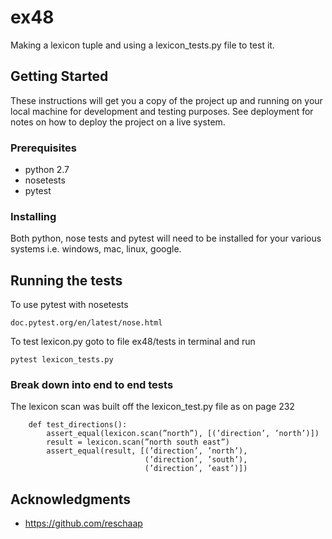 # ex48

Making a lexicon tuple and using a lexicon_tests.py file to test it.

## Getting Started

These instructions will get you a copy of the project up and running on your local machine for development and testing purposes. See deployment for notes on how to deploy the project on a live system.

### Prerequisites

- python 2.7 
- nosetests 
- pytest

### Installing

Both python, nose tests and pytest will need to be installed for your various systems i.e. windows, mac, linux, google.

## Running the tests

To use pytest with nosetests

```
doc.pytest.org/en/latest/nose.html
```
To test lexicon.py goto to file ex48/tests in terminal and run

```
pytest lexicon_tests.py
```


### Break down into end to end tests

The lexicon scan was built off the lexicon_test.py file as on page 232

```
    def test_directions():
        assert_equal(lexicon.scan(”north”), [(’direction’, ’north’)])
        result = lexicon.scan(”north south east”)
        assert_equal(result, [(’direction’, ’north’),
                              (’direction’, ’south’),
                              (’direction’, ’east’)])

```
## Acknowledgments

* https://github.com/reschaap

